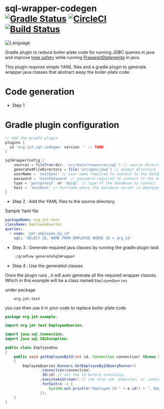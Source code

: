 # sql-wrapper-codegen [![Gradle Status](https://gradleupdate.appspot.com/jetsasank/sql-wrapper-codegen/status.svg)](https://gradleupdate.appspot.com/jetsasank/sql-wrapper-codegen/status) [![CircleCI](https://circleci.com/gh/jetsasank/sql-wrapper-codegen/tree/master.svg?style=svg)](https://circleci.com/gh/jetsasank/sql-wrapper-codegen/tree/master) [![Build Status](https://travis-ci.org/jetsasank/sql-wrapper-codegen.svg?branch=master)](https://travis-ci.org/jetsasank/sql-wrapper-codegen)

![Language](https://img.shields.io/badge/language-Java-brightgreen.svg)&nbsp;

Gradle plugin to reduce boiler-plate code for running JDBC queries in java and improve [type safety](https://en.wikipedia.org/wiki/Type_safety) while running [PreparedStatements](https://docs.oracle.com/javase/7/docs/api/java/sql/PreparedStatement.html) in java.

This plugin requires simple YAML files and a gradle plugin to generate wrapper java classes that abstract away the boiler-plate code.

# Code generation

- Step 1

# Gradle plugin configuration

```groovy
// Add the gradle plugin.
plugins {
  id 'org.jet.sql.codegen' version '' // TODO
}

sqlWrapperConfig {
    sources = fileTree(dir: 'src/main/resources/sql') // source directory for YAML sql configuration
    generatedFileDirectory = file('src/gen/java') // output directory for generated classes.
    userName = 'testUser' // user name required to connect to the database
    password = 'testPassword' // password required to connect to the database
    type = 'postgresql' or 'mysql' // type of the database to connect. Currently only supports postgres and mysql
    host = 'testHost' // hostname where the database server is deployed.
}

```

- Step 2 : Add the YAML files to the source directory.

Sample Yaml file

```yaml
packageName: org.jet.test
className: EmployeeQueries
queries:
  - name: 'get_employee_by_id'
    sql: 'SELECT ID, NAME FROM EMPLOYEE WHERE ID = arg_id'
```

- Step 3 : Generate required java classes by running the gradle plugin task

```bash
    ./gradlew generateSqlWrapper
```

- Step 4 : Use the generated classes

Once the plugin runs , it will auto generate all the required wrapper classes. Which in this example will be a class named 
``
 EmployeeQueries
``

under package 
```
    org.jet.test
```

you can then use it in your code to replace boiler plate code 
 
```java
package org.jet.example;

import org.jet.test.EmployeeQueries;

import java.sql.Connection;
import java.sql.SQLException;

public class EmployeeDao
{
    public void getEmployeeById(int id, Connection connection) throws SQLException
    {
        EmployeeQueries.Runners.GetEmployeeByIdQueryRunner()
                .connection(connection)
                .ID(id) // set the id before executing.
                .executeAsStream() // can also use .execute() or .executeAndReturnIterator()
                .forEach(e -> {
                    System.out.println("Employee Id " + e.id() + ", Employee Name" + e.name());
                });
    }
}


```